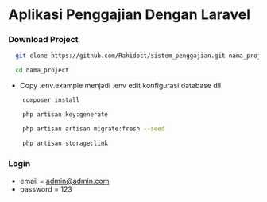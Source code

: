 # Aplikasi Penggajian Dengan Laravel

<!-- ### Jabatan

![preview img](/jabatan.png)

### Karyawan

![preview img](/karyawan.png)

### Input Kehadiran

![preview img](/kehadiran.png)

### Laporan Gaji

![preview img](/gaji.png)

### Slip Gaji

![preview img](/slip_gaji.png) -->

### Download Project

```bash
  git clone https://github.com/Rahidoct/sistem_penggajian.git nama_project
```

```bash
  cd nama_project
```

-  Copy .env.example menjadi .env edit konfigurasi database dll

```bash
    composer install
```

```bash
    php artisan key:generate
```

```bash
    php artisan artisan migrate:fresh --seed
```

```bash
    php artisan storage:link
```

### Login

-   email = admin@admin.com
-   password = 123
